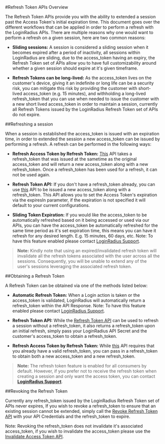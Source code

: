 #Refresh Token APIs Overview

The Refresh Token APIs provide you with the ability to extended a session past the Access Token's initial expiration time. This document goes over the different workflows that can be applied in order to perform a refresh with the LoginRadius APIs.
There are multiple reasons why one would want to perform a refresh on a given session, here are two common reasons:

- **Sliding sessions:** A session is considered a sliding session when it becomes expired after a period of inactivity, all sessions within LoginRadius are sliding, due to the access_token having an expiry, the Refresh Token set of APIs allow you to have full customizability around whether a given session should expire at it's given timeframe.

- **Refresh Tokens can be long-lived:** As the access_token lives on the customer's device, giving it an indefinite or long life can be a security risk, you can mitigate this risk by providing the customer with short-lived access_token (e.g. 15 minutes), and withholding a long-lived refresh_token that you can use when needed to issue the customer with a new short lived access_token in order to maintain a session, currently all Refresh Tokens issued by the LoginRadius Refresh Token set of APIs do not expire.


##Refreshing a session

When a session is established the access_token is issued with an expiration time, in order to extended the session a new access_token can be issued by performing a refresh. A refresh can be performed in the following ways:

- **Refresh Access Token by Refresh Token:** [This](/api/v2/customer-identity-api/refresh-token/refresh-access-token-by-refresh-token) API takes a refresh_token that was issued at the sametime as the original access_token and will return a new access_token along with a new refresh_token. Once a refresh_token has been used for a refresh, it can not be used again. 

- **Refresh Token API:** If you don't have a refresh_token already, you can use [this](/api/v2/customer-identity-api/refresh-token/refresh-token) API to be issued a new access_token along with a refresh_token. This API allows you to set the Access Token's expiration via the expiresIn parameter, if the expiration is not specified it will default to your current configurations.

- **Sliding Token Expiration:** If you would like the access_token to be automatically refreshed based on it being accessed or used via our APIs, you can have the access_token be automatically refreshed for the same time period as it's set expiration time, this means you can have it refresh for any desired length. E.g. 15 minutes, 60 days, etc. Note: To have this feature enabled please contact [LoginRadius Support](https://adminconsole.loginradius.com/support/tickets/open-a-new-ticket).

> **Note:** Kindly note that using an expired/invalidated refresh token will invalidate all the refresh tokens associated with the user across all the sessions. Consequently, you will be unable to extend any of the user's sessions leveraging the associated refresh token.

##Obtaining a Refresh Token

A Refresh Token can be obtained via one of the methods listed below:

- **Automatic Refresh Token:** When a Login action is taken or the access_token is validated, LoginRadius will automatically return a refresh_token within the API Response. Note: To have this feature enabled please contact [LoginRadius Support](https://adminconsole.loginradius.com/support/tickets/open-a-new-ticket).

- **Refresh Token API:** While the [Refresh Token API](/api/v2/customer-identity-api/refresh-token/refresh-token) can be used to refresh a session without a refresh_token, it also returns a refresh_token upon an initial refresh, simply pass your LoginRadius API Secret and the customer's access_token to obtain a refresh_token. 

- **Refresh Access Token by Refresh Token:** While [this](/api/v2/customer-identity-api/refresh-token/refresh-access-token-by-refresh-token) API requires that you already have a valid refresh_token, you can pass in a refresh_token to obtain both a new access_token and a new refresh_token.

> **Note:** The refresh token feature is enabled for all consumers  by default. However, if you prefer not to receive the refresh token when creating a session and only want the access token, you can contact [**LoginRadius Support**](https://adminconsole.loginradius.com/support/tickets/open-a-new-ticket).

##Revoking the Refresh Token

Currently any refresh_token issued by the LoginRadius Refresh Token set of APIs never expires, If you wish to revoke a refresh_token to ensure that an existing session cannot be extended, simply call the [Revoke Refresh Token API](/api/v2/customer-identity-api/refresh-token/revoke-refresh-token) with your API Credentials and the refresh_token to expire.

Note: Revoking the refresh_token does not invalidate it's associated access_token, if you wish to invalidate the access_token please use the [Invalidate Access Token API](/api/v2/customer-identity-api/authentication/auth-invalidate-access-token).

